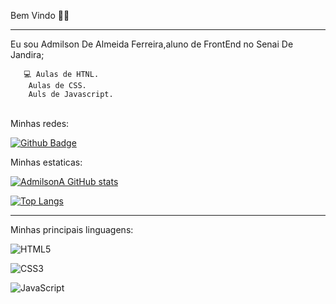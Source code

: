 Bem Vindo 🙋‍♂️

<hr>

Eu sou Admilson De Almeida Ferreira,aluno de FrontEnd no Senai De Jandira;
   
       💻 Aulas de HTNL.
        Aulas de CSS.
        Auls de Javascript.       
<br>
Minhas redes:

[![Github Badge](https://img.shields.io/badge/-Github-000?style=flat-square&logo=Github&logoColor=white&link=https://github.com/AdmilsonA)](https://github.com/AdmilsonA)

Minhas estaticas:

[![AdmilsonA GitHub stats](https://github-readme-stats.vercel.app/api?username=AdmilsonA&theme=merko)](https://github.com/AdmilsonA/github-readme-stats)

[![Top Langs](https://github-readme-stats.vercel.app/api/top-langs/?username=AdmilsonA&layout=compact)](https://github.com/AdmilsonA/github-readme-stats)

<hr>

Minhas principais linguagens:

![HTML5](https://img.shields.io/badge/html5-%23E34F26.svg?style=for-the-badge&logo=html5&logoColor=white)

![CSS3](https://img.shields.io/badge/css3-%231572B6.svg?style=for-the-badge&logo=css3&logoColor=white) 
 
![JavaScript](https://img.shields.io/badge/javascript-%23323330.svg?style=for-the-badge&logo=javascript&logoColor=%23F7DF1E)







